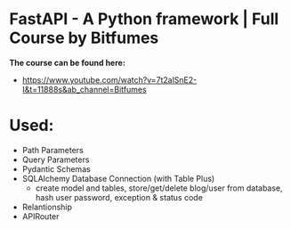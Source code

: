 
# FastAPI - A Python framework | Full Course by Bitfumes

**The course can be found here:**
* https://www.youtube.com/watch?v=7t2alSnE2-I&t=11888s&ab_channel=Bitfumes

# Used:
 * Path Parameters
 * Query Parameters
 * Pydantic Schemas
 * SQLAlchemy Database Connection (with Table Plus)
   * create model and tables, store/get/delete blog/user from database, hash user password, exception & status code
 * Relantionship
 * APIRouter
     
